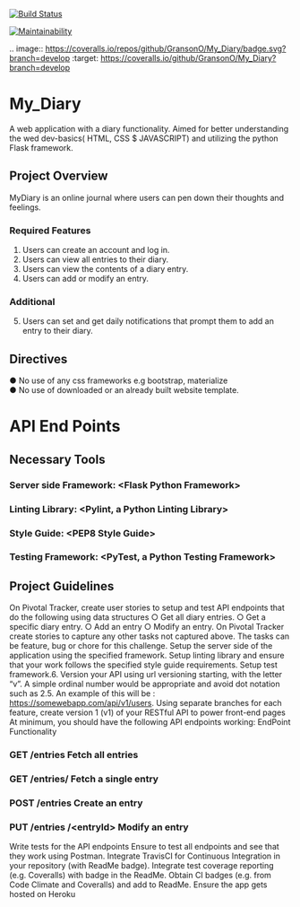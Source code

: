 [![Build Status](https://travis-ci.org/GransonO/My_Diary.svg?branch=develop)](https://travis-ci.org/GransonO/My_Diary)

[![Maintainability](https://api.codeclimate.com/v1/badges/641fd6175f184e959490/maintainability)](https://codeclimate.com/github/GransonO/My_Diary/maintainability)

.. image:: https://coveralls.io/repos/github/GransonO/My_Diary/badge.svg?branch=develop
:target: https://coveralls.io/github/GransonO/My_Diary?branch=develop

# My_Diary
A web application with a diary functionality.
Aimed for better understanding the wed dev-basics( HTML, CSS $ JAVASCRIPT) and utilizing the python Flask framework. 

## Project Overview
MyDiary is an online journal where users can pen down their thoughts and feelings. 

### Required Features
1.	Users can create an account and log in.
2.	Users can view all entries to their diary.
3.	Users can view the contents of a diary entry.
4.	Users can add or modify an entry.
### Additional
5.	Users can set and get daily notifications that prompt them to add an entry to their diary.

## Directives
●	No use of any css frameworks e.g bootstrap, materialize  
●	No use of downloaded or an already built website template.

# API End Points
## Necessary Tools
### Server side Framework: ​<​Flask Python Framework>
### Linting Library: ​<​Pylint, a Python Linting Library​>
### Style Guide: ​<​PEP8 Style Guide​>
### Testing Framework: ​<​PyTest, a Python Testing Framework​>

## Project Guidelines
On Pivotal Tracker, create user stories to setup and test API endpoints that do the
following using data structures
○ Get all diary entries.
○ Get a specific diary entry.
○ Add an entry
○ Modify an entry.
On Pivotal Tracker create stories to capture any other tasks not captured above. The
tasks can be feature, bug or chore for this challenge.
Setup the server side of the application using the specified framework.
Setup linting library and ensure that your work follows the specified style guide
requirements.
Setup test framework.6. Version your API using url versioning starting, with the letter “v”. A simple ordinal
number would be appropriate and avoid dot notation such as 2.5. An example of this
will be​ : ​https://somewebapp.com/api/v1/users​.
Using separate branches for each feature, create version 1 (v1) of your RESTful API to power front-end pages
At minimum, you should have the following API endpoints working:
EndPoint Functionality
### GET /entries Fetch all entries
### GET /entries/<entryId> Fetch a single entry
### POST /entries Create an entry
### PUT /​entries​ /<​entryId​ > Modify an entry
Write tests for the API endpoints
Ensure to test all endpoints and see that they work using Postman.
Integrate ​TravisCI​ for Continuous Integration in your repository (with ​ReadMe​ badge).
Integrate test coverage reporting (e.g. Coveralls) with badge in the ​ReadMe.
Obtain CI badges (e.g. from Code Climate and Coveralls) and add to ​ReadMe​.
Ensure the app gets hosted on Heroku
